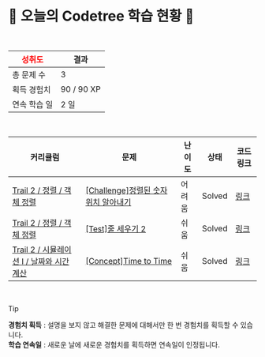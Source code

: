 # 🌲 오늘의 Codetree 학습 현황 🌲

<br />

| <span style="color:red;display:block;text-align:center;"> **성취도**</span> | 결과 |
|---|---|
| 총 문제 수 | 3 |
| 획득 경험치 | 90 / 90 XP |
| 연속 학습 일 | 2 일 |

<br />

|커리큘럼|문제|난이도|상태|코드 링크|
|---|---|---|---|---|
|[Trail 2 / 정렬 / 객체 정렬](https://www.codetree.ai/trail-info/novice-mid/)|[[Challenge]정렬된 숫자 위치 알아내기](https://www.codetree.ai/trails/complete/curated-cards/challenge-indices-of-sorted-array/)|어려움|Solved|[링크](https://github.com/FrogRim/Coding-Test/blob/main/250701/%EC%A0%95%EB%A0%AC%EB%90%9C%20%EC%88%98%20%EC%9C%84%EC%B9%98%20%EC%95%8C%EC%95%84%EB%82%B4%EA%B8%B0/indices-of-sorted-array.py)|
|[Trail 2 / 정렬 / 객체 정렬](https://www.codetree.ai/trail-info/novice-mid/)|[[Test]줄 세우기 2](https://www.codetree.ai/trails/complete/curated-cards/test-line-up-students-2/)|쉬움|Solved|[링크](https://github.com/FrogRim/Coding-Test/blob/main/250701/%EC%A4%84%20%EC%84%B8%EC%9A%B0%EA%B8%B0%202/line-up-students-2.py)|
|[Trail 2 / 시뮬레이션 I / 날짜와 시간 계산](https://www.codetree.ai/trail-info/novice-mid/)|[[Concept]Time to Time](https://www.codetree.ai/trails/complete/curated-cards/intro-time-to-time/)|쉬움|Solved|[링크](https://github.com/FrogRim/Coding-Test/blob/main/250701/Time%20to%20Time/time-to-time.py)|


<br />

> [!TIP]
> **경험치 획득** : 설명을 보지 않고 해결한 문제에 대해서만 한 번 경험치를 획득할 수 있습니다.  
> **학습 연속일** : 새로운 날에 새로운 경험치를 획득하면 연속일이 인정됩니다.

